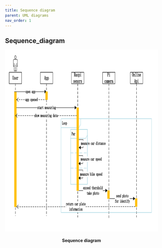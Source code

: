 ```yaml
---
title: Sequence diagram
parent: UML diagrams
nav_order: 1
---
```


## Sequence_diagram

<p align="center">
  <img height = 600 src="../images/sequence_diagram.png">
  <br><br>    
  <b> Sequence diagram </b>    
</p>
<br><br><br />
